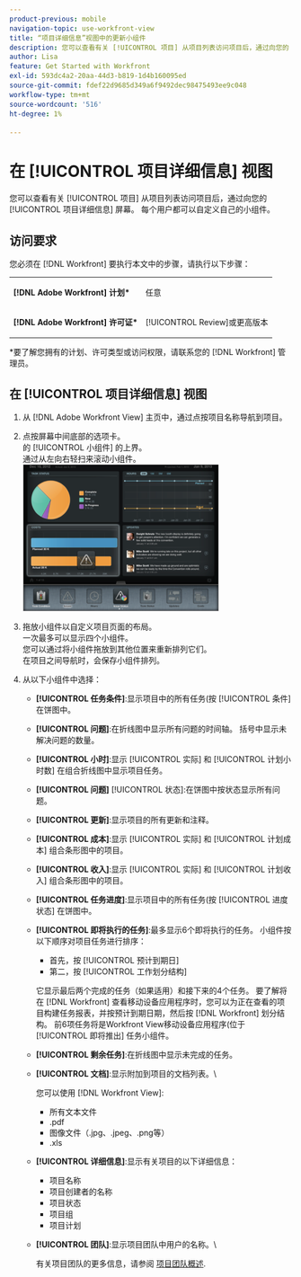 ```yaml
---
product-previous: mobile
navigation-topic: use-workfront-view
title: “项目详细信息”视图中的更新小组件
description: 您可以查看有关 [!UICONTROL 项目] 从项目列表访问项目后，通过向您的 [!UICONTROL 项目详细信息] 屏幕。 每个用户都可以自定义自己的小组件。
author: Lisa
feature: Get Started with Workfront
exl-id: 593dc4a2-20aa-44d3-b819-1d4b160095ed
source-git-commit: fdef22d9685d349a6f9492dec98475493ee9c048
workflow-type: tm+mt
source-wordcount: '516'
ht-degree: 1%

---
```


# 在 [!UICONTROL 项目详细信息] 视图

您可以查看有关 [!UICONTROL 项目] 从项目列表访问项目后，通过向您的 [!UICONTROL 项目详细信息] 屏幕。 每个用户都可以自定义自己的小组件。

## 访问要求

您必须在 [!DNL Workfront] 要执行本文中的步骤，请执行以下步骤：

<table style="table-layout:auto"> 
 <col> 
 </col> 
 <col> 
 </col> 
 <tbody> 
  <tr> 
   <td role="rowheader"><strong>[!DNL Adobe Workfront] 计划*</strong></td> 
   <td> <p>任意</p> </td> 
  </tr> 
  <tr> 
   <td role="rowheader"><strong>[!DNL Adobe Workfront] 许可证*</strong></td> 
   <td> <p>[!UICONTROL Review]或更高版本</p> </td> 
  </tr> 
 </tbody> 
</table>

&#42;要了解您拥有的计划、许可类型或访问权限，请联系您的 [!DNL Workfront] 管理员。

## 在 [!UICONTROL 项目详细信息] 视图

1. 从 [!DNL Adobe Workfront View] 主页中，通过点按项目名称导航到项目。
1. 点按屏幕中间底部的选项卡。\
   的 [!UICONTROL 小组件] 的上界。\
   通过从左向右轻扫来滚动小组件。\
   ![](assets/screen-shot-2013-009-11-at-8.25.01-am-350x262.png)

1. 拖放小组件以自定义项目页面的布局。\
   一次最多可以显示四个小组件。\
   您可以通过将小组件拖放到其他位置来重新排列它们。\
   在项目之间导航时，会保存小组件排列。

1. 从以下小组件中选择：

   * **[!UICONTROL 任务条件]**:显示项目中的所有任务(按 [!UICONTROL 条件] 在饼图中。
   * **[!UICONTROL 问题]**:在折线图中显示所有问题的时间轴。 括号中显示未解决问题的数量。
   * **[!UICONTROL 小时]**:显示 [!UICONTROL 实际] 和 [!UICONTROL 计划小时数] 在组合折线图中显示项目任务。
   * **[!UICONTROL 问题]** [!UICONTROL 状态]:在饼图中按状态显示所有问题。
   * **[!UICONTROL 更新]**:显示项目的所有更新和注释。
   * **[!UICONTROL 成本]**:显示 [!UICONTROL 实际] 和 [!UICONTROL 计划成本] 组合条形图中的项目。
   * **[!UICONTROL 收入]**:显示 [!UICONTROL 实际] 和 [!UICONTROL 计划收入] 组合条形图中的项目。
   * **[!UICONTROL 任务进度]**:显示项目中的所有任务(按 [!UICONTROL 进度状态] 在饼图中。
   * **[!UICONTROL 即将执行的任务]**:最多显示6个即将执行的任务。 小组件按以下顺序对项目任务进行排序：

      * 首先，按 [!UICONTROL 预计到期日]
      * 第二，按 [!UICONTROL 工作划分结构]

      它显示最后两个完成的任务（如果适用）和接下来的4个任务。 要了解将在 [!DNL Workfront] 查看移动设备应用程序时，您可以为正在查看的项目构建任务报表，并按预计到期日期，然后按 [!DNL Workfront] 划分结构。 前6项任务将是Workfront View移动设备应用程序(位于 [!UICONTROL 即将推出] 任务小组件。

   * **[!UICONTROL 剩余任务]**:在折线图中显示未完成的任务。
   * **[!UICONTROL 文档]**:显示附加到项目的文档列表。\

      您可以使用 [!DNL Workfront View]:

      * 所有文本文件
      * .pdf
      * 图像文件（.jpg、.jpeg、.png等）
      * .xls
   * **[!UICONTROL 详细信息]**:显示有关项目的以下详细信息：

      * 项目名称
      * 项目创建者的名称
      * 项目状态
      * 项目组
      * 项目计划
   * **[!UICONTROL 团队]**:显示项目团队中用户的名称。\

      有关项目团队的更多信息，请参阅 [项目团队概述](../../../manage-work/projects/planning-a-project/project-team-overview.md).
